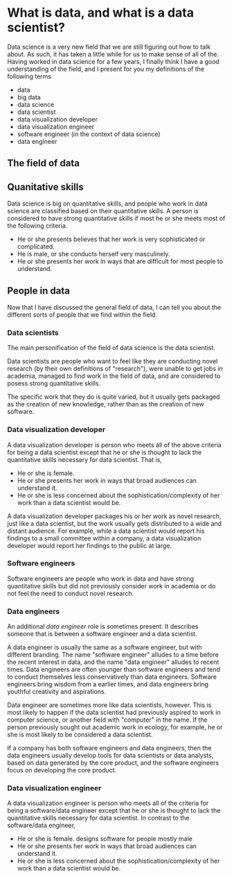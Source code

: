 # What is data, and what is a data scientist?
Data science is a very new field that we are still figuring out how to
talk about. As such, it has taken a little while for us to make sense of
all of the. Having worked in data science for a few years, I finally think
I have a good understanding of the field, and I present for you my definitions
of the following terms

* data
* big data
* data science
* data scientist
* data visualization developer
* data visualization engineer
* software engineer (in the context of data science)
* data engineer

## The field of data

## Quanitative skills
Data science is big on quantitative skills, and people who work in data science
are classified based on their quantitative skills.
A person is considered to have strong quantitative skills if most he or she
meets most of the following criteria.

* He or she presents believes that her work is very sophisticated or
  complicated.
* He is male, or she conducts herself very masculinely.
* He or she presents her work in ways that are difficult for most
  people to understand.

## People in data
Now that I have discussed the general field of data, I can tell you
about the different sorts of people that we find within the field.

### Data scientists
The main personification of the field of data science is the data scientist.

Data scientists are people who want to feel like they are conducting
novel research (by their own definitions of "research"), were unable
to get jobs in academia, managed to find work in the field of data,
and are considered to posess strong quantitative skills.

The specific work that they do is quite varied, but it usually gets
packaged as the creation of new knowledge, rather than as the creation
of new software.

### Data visualization developer
A data visualization developer is person who meets all of the
above criteria for being a data scientist except that he or she is
thought to lack the quantitative skills necessary for data scientist. That is,

* He or she is female.
* He or she presents her work in ways that broad audiences can understand it.
* He or she is less concerned about the sophistication/complexity of her work
  than a data scientist would be.

A data visualization developer packages his or her work as novel research,
just like a data scientist, but the work usually gets distributed to a wide
and distant audience. For example, while a data scientist would report his
findings to a small committee within a company, a data visualization developer
would report her findings to the public at large.

### Software engineers
Software engineers are people who work in data and have strong quantitative
skills but did not previously consider work in academia or do not feel the
need to conduct novel research.

### Data engineers
An additional *data engineer* role is sometimes present. It describes
someone that is between a software engineer and a data scientist.

A data engineer is usually the same as a software engineer, but with
different branding. The name "software engineer" alludes to a time before
the recent interest in data, and the name "data engineer" alludes to recent
times. Data engineers are often younger than software engineers and tend to
conduct themselves less conservatively than data engineers. Software
engineers bring wisdom from a earlier times, and data engineers bring
youthful creativity and aspirations.

Data engineer are sometimes more like data scientists, however.
This is most likely to happen if the data scientist had previously
aspired to work in
computer science, or another field with "computer" in the name. If the
person previously sought out academic work in ecology, for example,
he or she is most likely to be considered a data scientist.

If a company has both software engineers and data engineers, then the
data engineers usually develop tools for data scientists or data analysts,
based on data generated by the core product, and the software engineers
focus on developing the core product.

### Data visualization engineer
A data visualization engineer is person who meets all of the
criteria for being a software/data engineer except that he or she is
thought to lack the quantitative skills necessary for data scientist.
In contrast to the software/data engineer,

* He or she is female.
  designs software for people
  mostly male
* He or she presents her work in ways that broad audiences can understand it.
* He or she is less concerned about the sophistication/complexity of her work
  than a data scientist would be.
